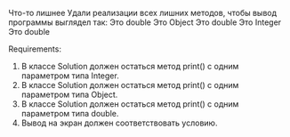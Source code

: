 Что-то лишнее
Удали реализации всех лишних методов, чтобы вывод программы выглядел так:
Это double
Это Object
Это double
Это Integer
Это double


Requirements:
1. В классе Solution должен остаться метод print() с одним параметром типа Integer.
2. В классе Solution должен остаться метод print() с одним параметром типа Object.
3. В классе Solution должен остаться метод print() с одним параметром типа double.
4. Вывод на экран должен соответствовать условию.
